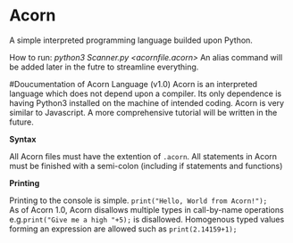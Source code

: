 # Acorn
A simple interpreted programming language builded upon Python. 

How to run: <i>python3 Scanner.py \<acornfile.acorn\> </i> An alias command will be added later in the futre to streamline everything. 

#Doucumentation of Acorn Language (v1.0)
Acorn is an interpreted language which does not depend upon a compiler. Its only dependence is having Python3 installed on the machine of intended coding. Acorn is very similar to Javascript. A more comprehensive tutorial will be written in the future. 

<b>Syntax</b>
<p>All Acorn files must have the extention of <code>.acorn</code>. All statements in Acorn must be finished with a semi-colon (including if statements and functions)</p>

<b>Printing</b>
<p>Printing to the console is simple. <code>print("Hello, World from Acorn!");</code><br>As of Acorn 1.0, Acorn disallows multiple types in call-by-name operations e.g.<code>print("Give me a high "+5);</code> is disallowed. Homogenous typed values forming an expression are allowed such as <code>print(2.14159+1);</code></p> 
